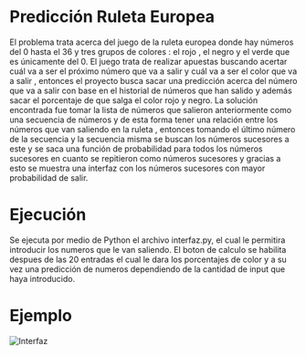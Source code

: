 # Predicción Ruleta Europea
El problema trata acerca del juego de la ruleta europea donde hay números del 0 hasta el 36 y tres grupos de colores : el rojo , el negro y el verde que es únicamente del 0. El juego trata de realizar apuestas buscando acertar cuál va a ser el próximo número que va a salir y cuál va a ser el color que va a salir  , entonces el proyecto busca sacar una predicción acerca del número que va a salir con base en el historial de números que han salido y además sacar el porcentaje de que salga el color rojo y negro.
La solución encontrada fue tomar la lista de números que salieron anteriormente como una secuencia de números y de esta forma tener una relación entre los números que van saliendo en la ruleta , entonces  tomando el último número de la secuencia y la secuencia misma se buscan los números sucesores a este y se saca una función de probabilidad para todos los números sucesores en cuanto se repitieron como números sucesores y gracias a esto se muestra una interfaz con los números sucesores con mayor probabilidad de salir.

# Ejecución 
Se ejecuta por medio de Python el archivo interfaz.py, el cual le permitira introducir los numeros que le van saliendo. El boton de calculo se habilita despues de las 20 entradas el cual le dara los porcentajes de color y a su vez una predicción de numeros dependiendo de la cantidad de input que haya introducido.

# Ejemplo
![Interfaz](https://imgur.com/787fc5b9-4bcd-4324-89ee-402abdc3a902)
